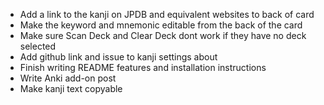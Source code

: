 - Add a link to the kanji on JPDB and equivalent websites to back of card
- Make the keyword and mnemonic editable from the back of the card
- Make sure Scan Deck and Clear Deck dont work if they have no deck selected
- Add github link and issue to kanji settings about
- Finish writing README features and installation instructions
- Write Anki add-on post
- Make kanji text copyable